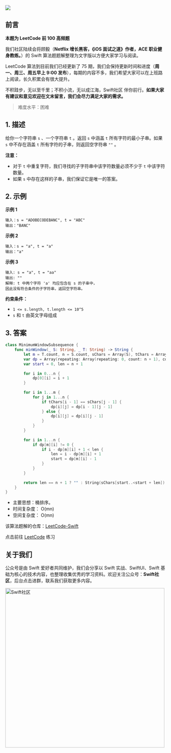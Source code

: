 ![](https://upload-images.jianshu.io/upload_images/2829694-8d80389416deefc4.png?imageMogr2/auto-orient/strip%7CimageView2/2/w/1240)

## 前言

**本题为 LeetCode 前 100 高频题**

我们社区陆续会将顾毅（**Netflix 增长黑客，《iOS 面试之道》作者，ACE 职业健身教练。**）的 Swift 算法题题解整理为文字版以方便大家学习与阅读。

LeetCode 算法到目前我们已经更新了 75 期，我们会保持更新时间和进度（**周一、周三、周五早上 9:00 发布**），每期的内容不多，我们希望大家可以在上班路上阅读，长久积累会有很大提升。

不积跬步，无以至千里；不积小流，无以成江海，Swift社区 伴你前行。**如果大家有建议和意见欢迎在文末留言，我们会尽力满足大家的需求。**

> 难度水平：困难

## 1. 描述

给你一个字符串 `s` 、一个字符串 `t` 。返回 `s` 中涵盖 `t` 所有字符的最小子串。如果 `s` 中不存在涵盖 `t` 所有字符的子串，则返回空字符串 `""` 。

**注意：**

* 对于 `t` 中重复字符，我们寻找的子字符串中该字符数量必须不少于 `t` 中该字符数量。
* 如果 `s` 中存在这样的子串，我们保证它是唯一的答案。

## 2. 示例

**示例 1**

```
输入：s = "ADOBECODEBANC", t = "ABC"
输出："BANC"
```

**示例 2**

```
输入：s = "a", t = "a"
输出："a"
```

**示例 3**

```
输入: s = "a", t = "aa"
输出: ""
解释: t 中两个字符 'a' 均应包含在 s 的子串中，
因此没有符合条件的子字符串，返回空字符串。
```

**约束条件：**

- `1 <= s.length, t.length <= 10^5`
- `s` 和 `t` 由英文字母组成

## 3. 答案

```swift
class MinimumWindowSubsequence {
    func minWindow(_ S: String, _ T: String) -> String {
        let m = T.count, n = S.count, sChars = Array(S), tChars = Array(T)
        var dp = Array(repeating: Array(repeating: 0, count: n + 1), count: m + 1)
        var start = 0, len = n + 1
        
        for i in 0...n {
            dp[0][i] = i + 1
        }
        
        for i in 1...m {
            for j in 1...n {
                if tChars[i - 1] == sChars[j - 1] {
                    dp[i][j] = dp[i - 1][j - 1]
                } else {
                    dp[i][j] = dp[i][j - 1]
                }
            }
        }
        
        for i in 1...n {
            if dp[m][i] != 0 {
                if i - dp[m][i] + 1 < len {
                    len = i - dp[m][i] + 1
                    start = dp[m][i] - 1
                }
            }
        }
        
        return len == n + 1 ? "" : String(sChars[start..<start + len])
    }
}
```

* 主要思想：桶排序。
* 时间复杂度： O(mn)
* 空间复杂度： O(mn)

该算法题解的仓库：[LeetCode-Swift](https://github.com/soapyigu/LeetCode-Swift "LeetCode-Swift")

点击前往 [LeetCode](https://leetcode.com/problems/minimum-window-substring/ "LeetCode") 练习

## 关于我们

公众号是由 Swift 爱好者共同维护，我们会分享以 Swift 实战、SwiftUI、Swift 基础为核心的技术内容，也整理收集优秀的学习资料。欢迎关注公众号：**Swift社区**，后台点击进群，联系我们获取更多内容。

<img width="500" alt="Swift社区" src="https://user-images.githubusercontent.com/24238160/132703149-34121c6c-fd18-491c-a697-58a0fabf3060.png">
